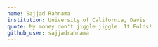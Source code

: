 ```yaml
---
name: Sajjad Rahnama
institution: University of California, Davis
quote: My money don't jiggle jiggle. It Folds!
github_user: sajjadrahnama
---
```


